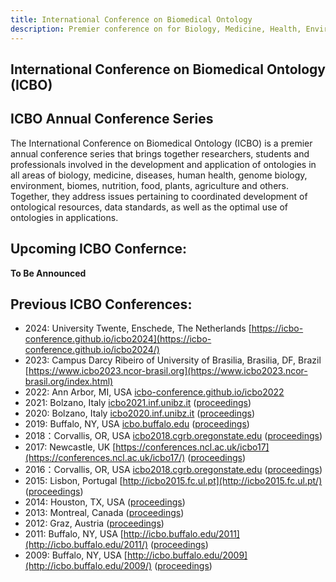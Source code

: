```yaml
---
title: International Conference on Biomedical Ontology
description: Premier conference on for Biology, Medicine, Health, Environment, Plants & Agriculture
---
```

## International Conference on Biomedical Ontology (ICBO)

## ICBO Annual Conference Series
The International Conference on Biomedical Ontology (ICBO) is a premier annual conference series that brings together researchers, students and professionals involved in the development and application of ontologies in all areas of biology, medicine, diseases, human health, genome biology, environment, biomes, nutrition, food, plants, agriculture and others. Together, they address issues pertaining to coordinated development of ontological resources, data standards, as well as the optimal use of ontologies in applications.

## Upcoming ICBO Confernce:
**To Be Announced**

## Previous ICBO Conferences:
- 2024: University Twente, Enschede, The Netherlands [https://icbo-conference.github.io/icbo2024](https://icbo-conference.github.io/icbo2024/)
- 2023: Campus Darcy Ribeiro of University of Brasilia, Brasilia, DF, Brazil [https://www.icbo2023.ncor-brasil.org](https://www.icbo2023.ncor-brasil.org/index.html)
- 2022: Ann Arbor, MI, USA [icbo-conference.github.io/icbo2022](https://icbo-conference.github.io/icbo2022/)
- 2021: Bolzano, Italy [icbo2021.inf.unibz.it](https://icbo2021.inf.unibz.it/) ([proceedings](http://ceur-ws.org/Vol-3073/))
- 2020: Bolzano, Italy [icbo2020.inf.unibz.it](https://icbo2020.inf.unibz.it/) ([proceedings](http://ceur-ws.org/Vol-2807/))
- 2019: Buffalo, NY, USA [icbo.buffalo.edu](http://icbo.buffalo.edu/) ([proceedings](http://ceur-ws.org/Vol-2931/))
- 2018：Corvallis, OR, USA [icbo2018.cgrb.oregonstate.edu](https://icbo2018.cgrb.oregonstate.edu/) ([proceedings](http://ceur-ws.org/Vol-2285/))
- 2017: Newcastle, UK [https://conferences.ncl.ac.uk/icbo17](https://conferences.ncl.ac.uk/icbo17/) ([proceedings](http://ceur-ws.org/Vol-2137/))
- 2016：Corvallis, OR, USA [icbo2018.cgrb.oregonstate.edu](https://icbo2016.cgrb.oregonstate.edu/) ([proceedings](http://ceur-ws.org/Vol-1747/))
- 2015: Lisbon, Portugal [http://icbo2015.fc.ul.pt](http://icbo2015.fc.ul.pt/) ([proceedings](http://ceur-ws.org/Vol-1515/))
- 2014: Houston, TX, USA ([proceedings](http://ceur-ws.org/Vol-1327/))
- 2013: Montreal, Canada ([proceedings](http://ceur-ws.org/Vol-1060/))
- 2012: Graz, Austria ([proceedings](http://ceur-ws.org/Vol-897/))
- 2011: Buffalo, NY, USA [http://icbo.buffalo.edu/2011](http://icbo.buffalo.edu/2011/) ([proceedings](http://ceur-ws.org/Vol-833/))
- 2009: Buffalo, NY, USA [http://icbo.buffalo.edu/2009](http://icbo.buffalo.edu/2009/) ([proceedings](https://buffalo.box.com/shared/static/1vxdgn0r35auhzrswdy6kf1vscf7o32c.pdf))
